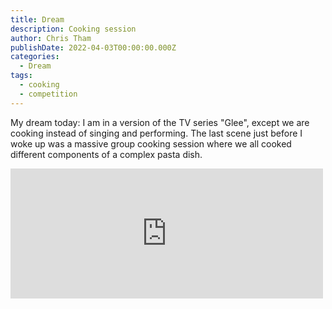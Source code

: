 ```yaml
---
title: Dream
description: Cooking session
author: Chris Tham
publishDate: 2022-04-03T00:00:00.000Z
categories:
  - Dream
tags:
  - cooking
  - competition
---
```


My dream today: I am in a version of the TV series "Glee", except we are cooking instead of singing and performing. The last scene just before I woke up was a massive group cooking session where we all cooked different components of a complex pasta dish.

<iframe src="https://www.facebook.com/plugins/post.php?href=https%3A%2F%2Fwww.facebook.com%2Fchris1.tham%2Fposts%2Fpfbid0XLPAwVXTX3Q8iLpgCguWoCd9XVRaSMbFr1auwrMp6vBE3Ws6iou1nFLwzcJePKt2l&show_text=true&width=500" width="500" height="208" style="border:none;overflow:hidden" scrolling="no" frameborder="0" allowfullscreen="true" allow="autoplay; clipboard-write; encrypted-media; picture-in-picture; web-share"></iframe>

